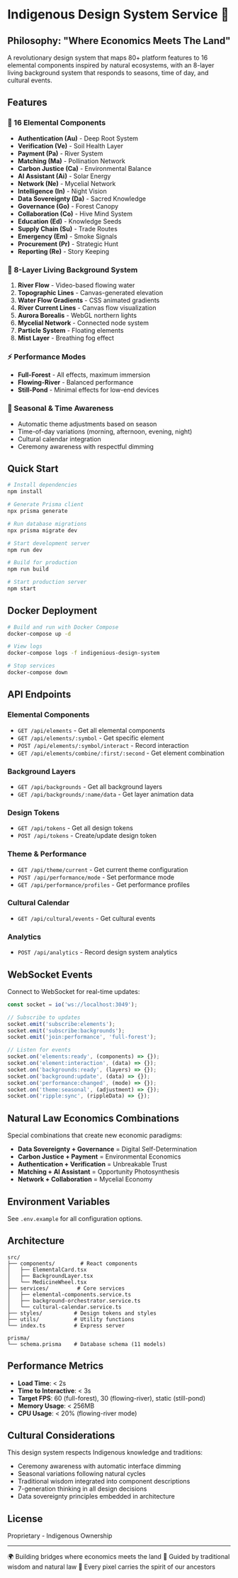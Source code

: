 # Indigenous Design System Service 🌲

## Philosophy: "Where Economics Meets The Land"

A revolutionary design system that maps 80+ platform features to 16 elemental components inspired by natural ecosystems, with an 8-layer living background system that responds to seasons, time of day, and cultural events.

## Features

### 🌿 16 Elemental Components
- **Authentication (Au)** - Deep Root System
- **Verification (Ve)** - Soil Health Layer  
- **Payment (Pa)** - River System
- **Matching (Ma)** - Pollination Network
- **Carbon Justice (Ca)** - Environmental Balance
- **AI Assistant (Ai)** - Solar Energy
- **Network (Ne)** - Mycelial Network
- **Intelligence (In)** - Night Vision
- **Data Sovereignty (Da)** - Sacred Knowledge
- **Governance (Go)** - Forest Canopy
- **Collaboration (Co)** - Hive Mind System
- **Education (Ed)** - Knowledge Seeds
- **Supply Chain (Su)** - Trade Routes
- **Emergency (Em)** - Smoke Signals
- **Procurement (Pr)** - Strategic Hunt
- **Reporting (Re)** - Story Keeping

### 🌊 8-Layer Living Background System
1. **River Flow** - Video-based flowing water
2. **Topographic Lines** - Canvas-generated elevation
3. **Water Flow Gradients** - CSS animated gradients
4. **River Current Lines** - Canvas flow visualization
5. **Aurora Borealis** - WebGL northern lights
6. **Mycelial Network** - Connected node system
7. **Particle System** - Floating elements
8. **Mist Layer** - Breathing fog effect

### ⚡ Performance Modes
- **Full-Forest** - All effects, maximum immersion
- **Flowing-River** - Balanced performance
- **Still-Pond** - Minimal effects for low-end devices

### 🍂 Seasonal & Time Awareness
- Automatic theme adjustments based on season
- Time-of-day variations (morning, afternoon, evening, night)
- Cultural calendar integration
- Ceremony awareness with respectful dimming

## Quick Start

```bash
# Install dependencies
npm install

# Generate Prisma client
npx prisma generate

# Run database migrations
npx prisma migrate dev

# Start development server
npm run dev

# Build for production
npm run build

# Start production server
npm start
```

## Docker Deployment

```bash
# Build and run with Docker Compose
docker-compose up -d

# View logs
docker-compose logs -f indigenious-design-system

# Stop services
docker-compose down
```

## API Endpoints

### Elemental Components
- `GET /api/elements` - Get all elemental components
- `GET /api/elements/:symbol` - Get specific element
- `POST /api/elements/:symbol/interact` - Record interaction
- `GET /api/elements/combine/:first/:second` - Get element combination

### Background Layers
- `GET /api/backgrounds` - Get all background layers
- `GET /api/backgrounds/:name/data` - Get layer animation data

### Design Tokens
- `GET /api/tokens` - Get all design tokens
- `POST /api/tokens` - Create/update design token

### Theme & Performance
- `GET /api/theme/current` - Get current theme configuration
- `POST /api/performance/mode` - Set performance mode
- `GET /api/performance/profiles` - Get performance profiles

### Cultural Calendar
- `GET /api/cultural/events` - Get cultural events

### Analytics
- `POST /api/analytics` - Record design system analytics

## WebSocket Events

Connect to WebSocket for real-time updates:

```javascript
const socket = io('ws://localhost:3049');

// Subscribe to updates
socket.emit('subscribe:elements');
socket.emit('subscribe:backgrounds');
socket.emit('join:performance', 'full-forest');

// Listen for events
socket.on('elements:ready', (components) => {});
socket.on('element:interaction', (data) => {});
socket.on('backgrounds:ready', (layers) => {});
socket.on('background:update', (data) => {});
socket.on('performance:changed', (mode) => {});
socket.on('theme:seasonal', (adjustment) => {});
socket.on('ripple:sync', (rippleData) => {});
```

## Natural Law Economics Combinations

Special combinations that create new economic paradigms:
- **Data Sovereignty + Governance** = Digital Self-Determination
- **Carbon Justice + Payment** = Environmental Economics
- **Authentication + Verification** = Unbreakable Trust
- **Matching + AI Assistant** = Opportunity Photosynthesis
- **Network + Collaboration** = Mycelial Economy

## Environment Variables

See `.env.example` for all configuration options.

## Architecture

```
src/
├── components/        # React components
│   ├── ElementalCard.tsx
│   ├── BackgroundLayer.tsx
│   └── MedicineWheel.tsx
├── services/         # Core services
│   ├── elemental-components.service.ts
│   ├── background-orchestrator.service.ts
│   └── cultural-calendar.service.ts
├── styles/          # Design tokens and styles
├── utils/           # Utility functions
└── index.ts         # Express server

prisma/
└── schema.prisma    # Database schema (11 models)
```

## Performance Metrics

- **Load Time**: < 2s
- **Time to Interactive**: < 3s
- **Target FPS**: 60 (full-forest), 30 (flowing-river), static (still-pond)
- **Memory Usage**: < 256MB
- **CPU Usage**: < 20% (flowing-river mode)

## Cultural Considerations

This design system respects Indigenous knowledge and traditions:
- Ceremony awareness with automatic interface dimming
- Seasonal variations following natural cycles
- Traditional wisdom integrated into component descriptions
- 7-generation thinking in all design decisions
- Data sovereignty principles embedded in architecture

## License

Proprietary - Indigenous Ownership

---

🌍 Building bridges where economics meets the land
🦅 Guided by traditional wisdom and natural law
💫 Every pixel carries the spirit of our ancestors